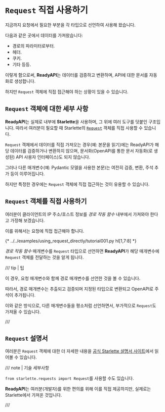 # `Request` 직접 사용하기

지금까지 요청에서 필요한 부분을 각 타입으로 선언하여 사용해 왔습니다.

다음과 같은 곳에서 데이터를 가져왔습니다:

* 경로의 파라미터로부터.
* 헤더.
* 쿠키.
* 기타 등등.

이렇게 함으로써, **ReadyAPI**는 데이터를 검증하고 변환하며, API에 대한 문서를 자동화로 생성합니다.

하지만 `Request` 객체에 직접 접근해야 하는 상황이 있을 수 있습니다.

## `Request` 객체에 대한 세부 사항

**ReadyAPI**는 실제로 내부에 **Starlette**을 사용하며, 그 위에 여러 도구를 덧붙인 구조입니다. 따라서 여러분이 필요할 때 Starlette의 <a href="https://www.starlette.io/requests/" class="external-link" target="_blank">`Request`</a> 객체를 직접 사용할 수 있습니다.

`Request` 객체에서 데이터를 직접 가져오는 경우(예: 본문을 읽기)에는 ReadyAPI가 해당 데이터를 검증하거나 변환하지 않으며, 문서화(OpenAPI를 통한 문서 자동화(로 생성된) API 사용자 인터페이스)도 되지 않습니다.

그러나 다른 매개변수(예: Pydantic 모델을 사용한 본문)는 여전히 검증, 변환, 주석 추가 등이 이루어집니다.

하지만 특정한 경우에는 `Request` 객체에 직접 접근하는 것이 유용할 수 있습니다.

## `Request` 객체를 직접 사용하기

여러분이 클라이언트의 IP 주소/호스트 정보를 *경로 작동 함수* 내부에서 가져와야 한다고 가정해 보겠습니다.

이를 위해서는 요청에 직접 접근해야 합니다.

{* ../../examples/using_request_directly/tutorial001.py hl[1,7:8] *}

*경로 작동 함수* 매개변수를 `Request` 타입으로 선언하면 **ReadyAPI**가 해당 매개변수에 `Request` 객체를 전달하는 것을 알게 됩니다.

/// tip | 팁

이 경우, 요청 매개변수와 함께 경로 매개변수를 선언한 것을 볼 수 있습니다.

따라서, 경로 매개변수는 추출되고 검증되며 지정된 타입으로 변환되고 OpenAPI로 주석이 추가됩니다.

이와 같은 방식으로, 다른 매개변수들을 평소처럼 선언하면서, 부가적으로 `Request`도 가져올 수 있습니다.

///

## `Request` 설명서

여러분은 `Request` 객체에 대한 더 자세한 내용을 <a href="https://www.starlette.io/requests/" class="external-link" target="_blank">공식 Starlette 설명서 사이트</a>에서 읽어볼 수 있습니다.

/// note | 기술 세부사항

`from starlette.requests import Request`를 사용할 수도 있습니다.

**ReadyAPI**는 여러분(개발자)를 위한 편의를 위해 이를 직접 제공하지만, 실제로는 Starlette에서 가져온 것입니다.

///
